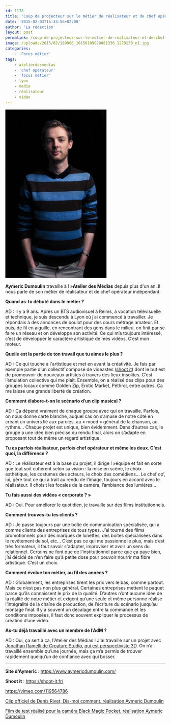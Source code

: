 ```yaml
---
id: 1178
title: 'Coup de projecteur sur le métier de réalisateur et de chef opérateur'
date: '2015-02-03T16:33:56+02:00'
author: 'La rédaction'
layout: post
permalink: /coup-de-projecteur-sur-le-metier-de-realisateur-et-de-chef-operateur/
image: /uploads/2015/02/189906_10150109020881336_1279230_n1.jpg
categories:
    - 'Focus métier'
tags:
    - atelierdesmedias
    - 'chef opérateur'
    - 'focus métier'
    - lyon
    - media
    - réalisateur
    - video
---
```


**![189906_10150109020881336_1279230_n](/uploads/2015/02/189906_10150109020881336_1279230_n.jpg)**

**Aymeric Dumoulin** travaille à l »**Atelier des Médias** depuis plus d'un an. Il nous parle de son métier de réalisateur et de chef opérateur indépendant.

**Quand as-tu débuté dans le métier ?**

AD : Il y a 9 ans. Après un BTS audiovisuel à Reims, à vocation télévisuelle et technique, je suis descendu à Lyon où j’ai commencé à travailler. Je répondais à des annonces de boulot pour des cours métrage amateur. Et puis, de fil en aiguille, en rencontrant des gens dans le milieu, on finit par se faire un réseau et on développe son activité. Ce qui m’a toujours intéressé, c’est de développer le caractère artistique de mes vidéos. C’est mon moteur.

**Quelle est la partie de ton travail que tu aimes le plus ?**

AD : Ce qui touche à l'artistique et met en avant la créativité. Je fais par exemple partie d’un collectif composé de vidéastes ([shoot it](https://shoot-it.fr/)) dont le but est de promouvoir de nouveaux artistes à travers des lieux insolites. C’est l’émulation collective qui me plaît. Ensemble, on a réalisé des clips pour des groupes locaux comme Golden Zip, Erotic Market, Péthrol, entre autres. Ça me laisse une grande liberté de création.

**Comment élabore-t-on le scénario d’un clip musical ?**

AD : Ça dépend vraiment de chaque groupe avec qui on travaille. Parfois, on nous donne carte blanche, auquel cas on s’amuse de notre côté en créant un univers lié aux paroles, au « mood » général de la chanson, au rythme… Chaque projet est unique, bien évidemment. Dans d’autres cas, le groupe a une idée bien précise du rendu final, alors on s’adapte en proposant tout de même un regard artistique.

**Tu es parfois réalisateur, parfois chef opérateur et même les deux. C’est quoi, la différence ?**

AD : Le réalisateur est à la base du projet, il dirige l »équipe et fait en sorte que tout soit cohérent selon sa vision : la mise en scène, le choix esthétique, les costumes des acteurs, le choix des comédiens… Le chef op’, lui, gère tout ce qui a trait au rendu de l’image, toujours en accord avec le réalisateur. Il choisit les focales de la caméra, l’ambiance des lumières…

**Tu fais aussi des vidéos « corporate ? »**

AD : Oui. Pour améliorer le quotidien, je travaille sur des films institutionnels.

**Comment trouves-tu tes clients ?**

AD : Je passe toujours par une boîte de communication spécialisée, qui a comme clients des entreprises de tous types. J’ai tourné des films promotionnels pour des marques de lunettes, des boîtes spécialisées dans le revêtement de sol, etc… C’est pas ce qui me passionne le plus, mais c’est très formateur, il faut savoir s'adapter, improviser et avoir un sens du relationnel. Certains ne font que de l’institutionnel parce que ça paye bien, j’ai décidé de n’en faire qu’à petite dose pour pouvoir nourrir ma fibre artistique. C’est un choix.

**Comment évolue ton métier, au fil des années ?**

AD : Globalement, les entreprises tirent les prix vers le bas, comme partout. Mais ce n’est pas non plus général. Certaines entreprises mettent le paquet parce qu’ils connaissent le prix de la qualité. D’autres n’ont aucune idée de la réalité de notre métier et exigent qu’une seule et même personne réalise l’intégralité de la chaîne de production, de l’écriture du scénario jusqu’au montage final. Il y a souvent un décalage entre la commande et les conditions imposées, il faut donc souvent expliquer le processus de création d’une vidéo.

**As-tu déjà travaillé avec un membre de l’AdM ?**

AD : Oui, ça sert à ça, l'Atelier des Médias ! J'ai travaillé sur un projet avec [Jonathan Ramelli de Creature Studio, qui est perspectiviste 3D](http://www.creature-studio.com/). On n’a travaillé ensemble qu’une journée, mais ça m’a permis de trouver rapidement quelqu’un de confiance avec qui bosser.

- - - - - -

**Site d'Aymeric** : https://www.aymericdumoulin.com/

**Shoot it** : <https://shoot-it.fr/>

https://vimeo.com/119564786

[Clip officiel de Denis Rivet, Dis-moi comment, réalisation Aymeric Dumoulin](https://www.youtube.com/watch?v=X1FYvFI9io8)

[Film de test réalisé pour la caméra Black Magic Pocket, réalisation Aymeric Dumoulin](https://www.youtube.com/watch?v=smX6xC5k1PE)
